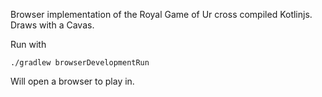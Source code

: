
Browser implementation of the Royal Game of Ur cross compiled
Kotlinjs. Draws with a Cavas.

Run with
```shell
./gradlew browserDevelopmentRun
```

Will open a browser to play in.
